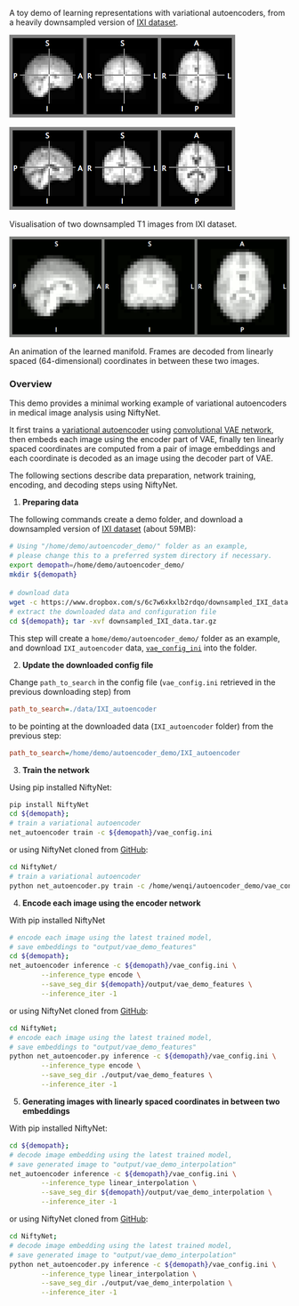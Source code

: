 A toy demo of learning representations with variational autoencoders,
from a heavily downsampled version of
 [IXI dataset](http://brain-development.org/ixi-dataset/).

![image1](./example_outputs/464.png)

![image2](./example_outputs/1037.png)

Visualisation of two downsampled T1 images from IXI dataset.

![interpolations](./example_outputs/interpolation.gif)

An animation of the learned manifold. Frames are decoded from linearly spaced
(64-dimensional) coordinates in between these two images.

### Overview
This demo provides a minimal working example of variational autoencoders in
medical image analysis using NiftyNet.

It first trains a [variational autoencoder](https://arxiv.org/abs/1312.6114)
using [convolutional VAE network](niftynet/network/vae.py),
then embeds each image using the encoder part of VAE, finally ten linearly
spaced coordinates are computed from a pair of image embeddings and each
coordinate is decoded as an image using the decoder part of VAE.

The following sections describe data preparation, network training, encoding,
and decoding steps using NiftyNet.

1) **Preparing data**

The following commands create a demo folder, and download a downsampled version
of [IXI dataset](http://brain-development.org/ixi-dataset/) (about 59MB):
```bash
# Using "/home/demo/autoencoder_demo/" folder as an example,
# please change this to a preferred system directory if necessary.
export demopath=/home/demo/autoencoder_demo/
mkdir ${demopath}

# download data
wget -c https://www.dropbox.com/s/6c7w6xkxlb2rdqo/downsampled_IXI_data.tar.gz -P ${demopath}
# extract the downloaded data and configuration file
cd ${demopath}; tar -xvf downsampled_IXI_data.tar.gz
```

This step will create a `home/demo/autoencoder_demo/` folder as an example,
and download `IXI_autoencoder` data, [`vae_config_ini`](./vae_config.ini) into
the folder.

2) **Update the downloaded config file**

Change `path_to_search` in the config file (`vae_config.ini` retrieved in the previous downloading step) from
```ini
path_to_search=./data/IXI_autoencoder
```
 to be pointing at the downloaded data (`IXI_autoencoder` folder) from the previous step:
```ini
path_to_search=/home/demo/autoencoder_demo/IXI_autoencoder
```

3) **Train the network**

Using pip installed NiftyNet:
```bash
pip install NiftyNet
cd ${demopath};
# train a variational autoencoder
net_autoencoder train -c ${demopath}/vae_config.ini
```

or using NiftyNet cloned from [GitHub](https://github.com/NifTK/NiftyNet):
```bash
cd NiftyNet/
# train a variational autoencoder
python net_autoencoder.py train -c /home/wenqi/autoencoder_demo/vae_config.ini
```

4) **Encode each image using the encoder network**

With pip installed NiftyNet
```bash
# encode each image using the latest trained model,
# save embeddings to "output/vae_demo_features"
cd ${demopath};
net_autoencoder inference -c ${demopath}/vae_config.ini \
        --inference_type encode \
        --save_seg_dir ${demopath}/output/vae_demo_features \
        --inference_iter -1
```

or using NiftyNet cloned from [GitHub](https://github.com/NifTK/NiftyNet):
```bash
cd NiftyNet;
# encode each image using the latest trained model,
# save embeddings to "output/vae_demo_features"
python net_autoencoder.py inference -c ${demopath}/vae_config.ini \
        --inference_type encode \
        --save_seg_dir ./output/vae_demo_features \
        --inference_iter -1
```

5) **Generating images with linearly spaced coordinates in between two embeddings**

With pip installed NiftyNet:
```bash
cd ${demopath};
# decode image embedding using the latest trained model,
# save generated image to "output/vae_demo_interpolation"
net_autoencoder inference -c ${demopath}/vae_config.ini \
        --inference_type linear_interpolation \
        --save_seg_dir ${demopath}/output/vae_demo_interpolation \
        --inference_iter -1
```

or using NiftyNet cloned from [GitHub](https://github.com/NifTK/NiftyNet):
```bash
cd NiftyNet;
# decode image embedding using the latest trained model,
# save generated image to "output/vae_demo_interpolation"
python net_autoencoder.py inference -c ${demopath}/vae_config.ini \
        --inference_type linear_interpolation \
        --save_seg_dir ./output/vae_demo_interpolation \
        --inference_iter -1
```
